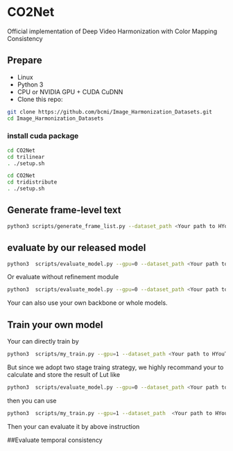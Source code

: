 # CO2Net
Official implementation of Deep Video Harmonization  with Color Mapping Consistency

## Prepare
- Linux
- Python 3
- CPU or NVIDIA GPU + CUDA CuDNN
- Clone this repo:
```bash
git clone https://github.com/bcmi/Image_Harmonization_Datasets.git
cd Image_Harmonization_Datasets
```

### install cuda package
```bash
cd CO2Net
cd trilinear
. ./setup.sh
```

```bash
cd CO2Net
cd tridistribute
. ./setup.sh
```
## Generate frame-level text
```bash
python3 scripts/generate_frame_list.py --dataset_path <Your path to HYouTube>
```
## evaluate by our released model
```bash
python3  scripts/evaluate_model.py --gpu=0 --dataset_path <Your path to HYouTube> --val_list ./test_frames.txt --backbone ./final_models/issam_backbone.pth --previous_num 8 --future_num 8  --use_feature --checkpoint ./final_models/issam_final.pth
```
Or evaluate without refinement module

```bash
python3  scripts/evaluate_model.py --gpu=0 --dataset_path <Your path to HYouTube> --val_list ./test_frames.txt --backbone ./final_models/issam_backbone.pth --previous_num 8 --future_num 8 
```
Your can also use your own backbone or whole models.

## Train your own model
Your can directly train by 
```bash
python3  scripts/my_train.py --gpu=1 --dataset_path <Your path to HYouTube> --train_list ./train_list.txt --val_list ./test_frames.txt --backbone <Your backbone model> --backbone_type <Your backbone type, we provide 'issam' and 'rain' here> --previous_num 8 --future_num 8 --use_feature --normalize_inside --exp_name <exp name>
```
But since we adopt two stage traing strategy, we highly recommand your to calculate and store the result of Lut like 

```bash
python3  scripts/evaluate_model.py --gpu=0 --dataset_path <Your path to HYouTube> --val_list ./test_frames.txt --backbone <Your backbone model> --previous_num 8 --future_num 8 --write_lut_output <directory to store lut output> --write_lut_map <directory to store lut map> 
```
then you can use 

```bash
python3  scripts/my_train.py --gpu=1 --dataset_path  <Your path to HYouTube> --train_list ./train_list.txt --val_list ./test_frames.txt --backbone  <Your backbone model> --previous_num 8 --future_num 8 --use_feature --normalize_inside --exp_name <exp_name> --lut_map_dir <directory to store lut map> --lut_output_dir <directory to store lut output>
```

Then your can evaluate it by above instruction

##Evaluate temporal consistency




